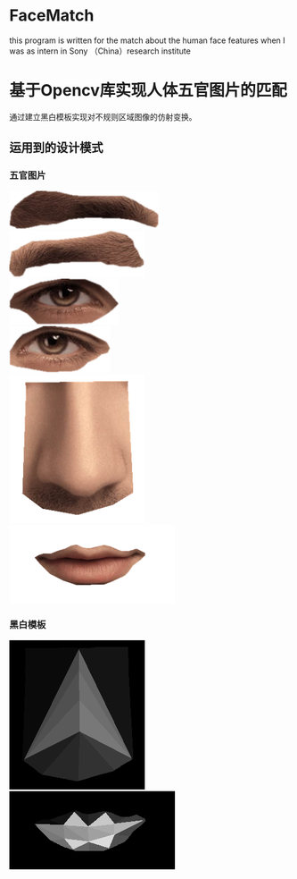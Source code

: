 # FaceMatch
this program is written for the match about the human face features when I was as intern in Sony （China）research institute

基于Opencv库实现人体五官图片的匹配
===================================  
通过建立黑白模板实现对不规则区域图像的仿射变换。
  
    
运用到的设计模式 
-----------------------------------  

    
### 五官图片  
![github]( https://github.com/df865017/FaceMatch/blob/master/pic/left_eyebrow.png "github") 
![github]( https://github.com/df865017/FaceMatch/blob/master/pic/right_eyebrow.png "github") </br>
![github](https://github.com/df865017/FaceMatch/blob/master/pic/left_eye.png "github")  
![github](https://github.com/df865017/FaceMatch/blob/master/pic/right_eye.png "github") </br>
![github]( https://github.com/df865017/FaceMatch/blob/master/pic/nose.png "github") </br>
![github](https://github.com/df865017/FaceMatch/blob/master/pic/mouth.png "github")


### 黑白模板  
![github]( https://github.com/df865017/FaceMatch/blob/master/pic/mask/nose_mask.png "github")
![github]( https://github.com/df865017/FaceMatch/blob/master/pic/mask/mouth_mask.png "github")


  

